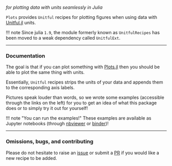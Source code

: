 *for plotting data with units seamlessly in Julia*

`Plots` provides `Unitful` recipes for plotting figures when using data with [Unitful.jl](https://github.com/PainterQubits/Unitful.jl) units.

!!! note
    Since julia `1.9`, the module formerly known as `UnitfulRecipes` has been moved to a weak dependency called `UnitfulExt`. 

---

### Documentation

The goal is that if you can plot something with [Plots.jl](https://github.com/JuliaPlots/Plots.jl) then you should be able to plot the same thing with units.

Essentially, `Unitful` recipes strips the units of your data and appends them to the corresponding axis labels.

Pictures speak louder than words, so we wrote some examples (accessible through the links on the left) for you to get an idea of what this package does or to simply try it out for yourself!

!!! note "You can run the examples!"
    These examples are available as Jupyter notebooks (through [nbviewer](https://nbviewer.jupyter.org/) or [binder](https://mybinder.org/))!

---

### Omissions, bugs, and contributing

Please do not hesitate to raise an [issue](https://github.com/JuliaPlots/Plots.jl/issues) or submit a [PR](https://github.com/JuliaPlots/Plots.jl/pulls) if you would like a new recipe to be added.

